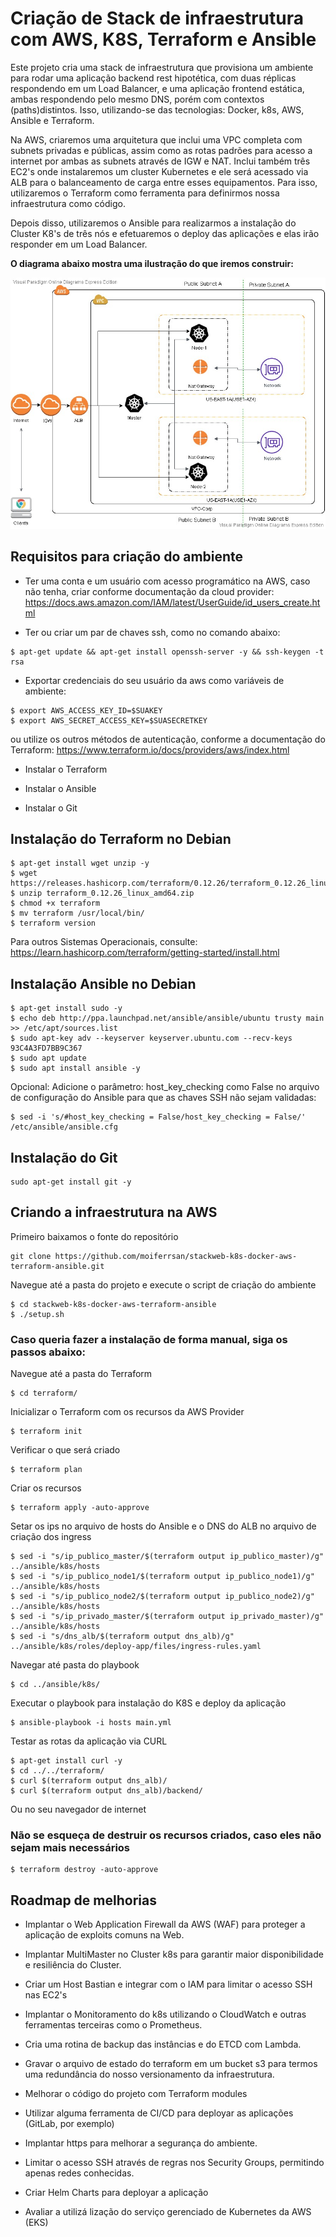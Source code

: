 # Criação de Stack de infraestrutura com AWS, K8S, Terraform e Ansible  
Este projeto cria uma stack de infraestrutura que provisiona um ambiente para rodar uma aplicação backend rest hipotética, com duas réplicas respondendo em um Load Balancer, e uma aplicação frontend estática, ambas respondendo pelo mesmo DNS, porém com contextos (paths)distintos.  Isso, utilizando-se das tecnologias: Docker, k8s, AWS, Ansible e Terraform.

Na AWS, criaremos uma arquitetura que inclui uma VPC completa com subnets privadas e públicas, assim como as rotas padrões para acesso a internet por ambas as subnets através de IGW e NAT. Inclui também três EC2's onde instalaremos um cluster Kubernetes e ele será acessado via ALB para o balanceamento de carga entre esses equipamentos. Para isso, utilizaremos o Terraform como ferramenta para definirmos nossa infraestrutura como código.

Depois disso, utilizaremos o Ansible para realizarmos a instalação do Cluster K8's de três nós e efetuaremos o deploy das aplicações e elas irão responder em um Load Balancer.

**O diagrama abaixo mostra uma ilustração do que iremos construir:**

![Arquitetura do projeto](AWS-Corp.jpg)

## Requisitos para criação do ambiente ##

* Ter uma conta e um usuário com acesso programático na AWS, caso não tenha, criar conforme documentação da cloud provider:
https://docs.aws.amazon.com/IAM/latest/UserGuide/id_users_create.html

* Ter ou criar um par de chaves ssh, como no comando abaixo:
```
$ apt-get update && apt-get install openssh-server -y && ssh-keygen -t rsa
```

* Exportar credenciais do seu usuário da aws como variáveis de ambiente:

```
$ export AWS_ACCESS_KEY_ID=$SUAKEY
$ export AWS_SECRET_ACCESS_KEY=$SUASECRETKEY
```
ou utilize os outros métodos de autenticação, conforme a documentação do Terraform:
https://www.terraform.io/docs/providers/aws/index.html

* Instalar o Terraform

* Instalar o Ansible

* Instalar o Git

## Instalação do Terraform no Debian ##

```
$ apt-get install wget unzip -y
$ wget https://releases.hashicorp.com/terraform/0.12.26/terraform_0.12.26_linux_amd64.zip
$ unzip terraform_0.12.26_linux_amd64.zip
$ chmod +x terraform
$ mv terraform /usr/local/bin/
$ terraform version
```

Para outros Sistemas Operacionais, consulte: https://learn.hashicorp.com/terraform/getting-started/install.html

## Instalação Ansible no Debian ##

```
$ apt-get install sudo -y
$ echo deb http://ppa.launchpad.net/ansible/ansible/ubuntu trusty main >> /etc/apt/sources.list
$ sudo apt-key adv --keyserver keyserver.ubuntu.com --recv-keys 93C4A3FD7BB9C367
$ sudo apt update
$ sudo apt install ansible -y
```
Opcional: Adicione o parâmetro: host_key_checking como False no arquivo de configuração do Ansible para que as chaves SSH não sejam validadas:
```
$ sed -i 's/#host_key_checking = False/host_key_checking = False/' /etc/ansible/ansible.cfg
```

## Instalação do Git ##
```
sudo apt-get install git -y
```
## Criando a infraestrutura na AWS ##

Primeiro baixamos o fonte do repositório
```
git clone https://github.com/moiferrsan/stackweb-k8s-docker-aws-terraform-ansible.git
```
Navegue até a pasta do projeto e execute o script de criação do ambiente

```
$ cd stackweb-k8s-docker-aws-terraform-ansible
$ ./setup.sh
```
### Caso queria fazer a instalação de forma manual, siga os passos abaixo: ###

Navegue até a pasta do Terraform
```
$ cd terraform/
```
Inicializar o Terraform com os recursos da AWS Provider
```
$ terraform init
```
Verificar o que será criado
```
$ terraform plan
```
Criar os recursos
```
$ terraform apply -auto-approve
```
Setar os ips no arquivo de hosts do Ansible e o DNS do ALB no arquivo de criação dos ingress
```
$ sed -i "s/ip_publico_master/$(terraform output ip_publico_master)/g" ../ansible/k8s/hosts
$ sed -i "s/ip_publico_node1/$(terraform output ip_publico_node1)/g" ../ansible/k8s/hosts
$ sed -i "s/ip_publico_node2/$(terraform output ip_publico_node2)/g" ../ansible/k8s/hosts
$ sed -i "s/ip_privado_master/$(terraform output ip_privado_master)/g" ../ansible/k8s/hosts
$ sed -i "s/dns_alb/$(terraform output dns_alb)/g" ../ansible/k8s/roles/deploy-app/files/ingress-rules.yaml
```
Navegar até pasta do playbook

```
$ cd ../ansible/k8s/
```
Executar o playbook para instalação do K8S e deploy da aplicação

```
$ ansible-playbook -i hosts main.yml
```
Testar as rotas da aplicação via CURL

```
$ apt-get install curl -y
$ cd ../../terraform/
$ curl $(terraform output dns_alb)/
$ curl $(terraform output dns_alb)/backend/
``` 
Ou no seu navegador de internet

### Não se esqueça de destruir os recursos criados, caso eles não sejam mais necessários ###
```
$ terraform destroy -auto-approve
```  

## Roadmap de melhorias ##
 
* Implantar o Web Application Firewall da AWS (WAF) para proteger a aplicação de exploits comuns na Web.

* Implantar MultiMaster no Cluster k8s para garantir maior disponibilidade e resiliência do Cluster.

* Criar um Host Bastian e integrar com o IAM para limitar o acesso SSH nas EC2's

* Implantar o Monitoramento do k8s utilizando o CloudWatch e outras ferramentas terceiras como o Prometheus.

* Cria uma rotina de backup das instâncias e do ETCD com Lambda.

* Gravar o arquivo de estado do terraform em um bucket s3 para termos uma redundância do nosso versionamento da infraestrutura.

* Melhorar o código do projeto com Terraform modules

* Utilizar alguma ferramenta de CI/CD para deployar as aplicações (GitLab, por exemplo)

* Implantar https para melhorar a segurança do ambiente.

* Limitar o acesso SSH através de regras nos Security Groups, permitindo apenas redes conhecidas.

* Criar Helm Charts para deployar a aplicação

* Avaliar a utilizá lização do serviço gerenciado de Kubernetes da AWS (EKS)


